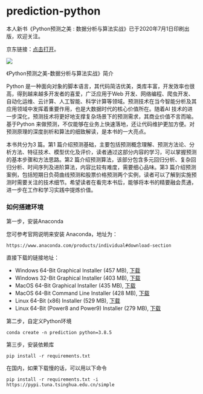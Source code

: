 # prediction-python

本人新书《Python预测之美 : 数据分析与算法实战》已于2020年7月1日印刷出版，欢迎关注。

京东链接：<a href="https://item.jd.com/12685261.html" target="_blank">点击打开</a>。

<img src="http://image.cador.cn/resource/05efe48a5011f926.jpg" />

《Python预测之美-数据分析与算法实战》简介

Python 是一种面向对象的脚本语言，其代码简洁优美，类库丰富，开发效率也很高，得到越来越多开发者的喜爱，广泛应用于Web 开发、网络编程、爬虫开发、自动化运维、云计算、人工智能、科学计算等领域。预测技术在当今智能分析及其应用领域中发挥着重要作用，也是大数据时代的核心价值所在。随着AI 技术的进一步深化，预测技术将更好地支撑复杂场景下的预测需求，其商业价值不言而喻。基于Python 来做预测，不仅能够在业务上快速落地，还让代码维护更加方便。对预测原理的深度剖析和算法的细致解读，是本书的一大亮点。

本书共分为3 篇。第1 篇介绍预测基础，主要包括预测概念理解、预测方法论、分析方法、特征技术、模型优化及评价，读者通过这部分内容的学习，可以掌握预测的基本步骤和方法思路。第2 篇介绍预测算法，该部分包含多元回归分析、复杂回归分析、时间序列及进阶算法，内容比较有难度，需要细心品味。第3 篇介绍预测案例，包括短期日负荷曲线预测和股票价格预测两个实例，读者可以了解到实施预测时需要关注的技术细节。希望读者在看完本书后，能够将本书的精要融会贯通，进一步在工作和学习实践中提炼价值。

### 如何搭建环境

第一步，安装Anaconda

您可参考官网说明来安装 Anaconda，地址为：

`https://www.anaconda.com/products/individual#download-section`

直接下载的链接地址：

 - Windows 64-Bit Graphical Installer (457 MB), <a href="https://repo.anaconda.com/archive/Anaconda3-2020.11-Windows-x86_64.exe">下载</a>
 - Windows 32-Bit Graphical Installer (403 MB), <a href="https://repo.anaconda.com/archive/Anaconda3-2020.11-Windows-x86.exe">下载</a>
 - MacOS 64-Bit Graphical Installer (435 MB), <a href="https://repo.anaconda.com/archive/Anaconda3-2020.11-MacOSX-x86_64.pkg">下载</a>
 - MacOS 64-Bit Command Line Installer (428 MB), <a href="https://repo.anaconda.com/archive/Anaconda3-2020.11-MacOSX-x86_64.sh">下载</a>
 - Linux 64-Bit (x86) Installer (529 MB), <a href="https://repo.anaconda.com/archive/Anaconda3-2020.11-Linux-x86_64.sh">下载</a>
 - Linux 64-Bit (Power8 and Power9) Installer (279 MB), <a href="https://repo.anaconda.com/archive/Anaconda3-2020.11-Linux-ppc64le.sh">下载</a>

第二步，自定义Python环境

`conda create -n prediction python=3.8.5`

第三步，安装依赖库

`pip install -r requirements.txt`

在国内，如果下载慢的话，可以用以下命令

`pip install -r requirements.txt -i https://pypi.tuna.tsinghua.edu.cn/simple`
